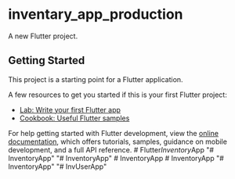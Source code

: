 # inventary_app_production

A new Flutter project.

## Getting Started

This project is a starting point for a Flutter application.

A few resources to get you started if this is your first Flutter project:

- [Lab: Write your first Flutter app](https://docs.flutter.dev/get-started/codelab)
- [Cookbook: Useful Flutter samples](https://docs.flutter.dev/cookbook)

For help getting started with Flutter development, view the
[online documentation](https://docs.flutter.dev/), which offers tutorials,
samples, guidance on mobile development, and a full API reference.
#   F l u t t e r _ I n v e n t o r y _ A p p  
 "# InventoryApp" 
"# InventoryApp" 
#   I n v e n t o r y A p p  
 #   I n v e n t o r y A p p  
 "# InventoryApp" 
"# InvUserApp" 
